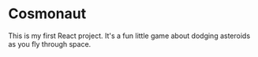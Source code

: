 # Cosmonaut

This is my first React project. It's a fun little game about dodging asteroids as you fly through space.
